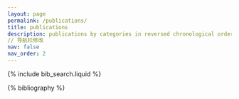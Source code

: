 ```yaml
---
layout: page
permalink: /publications/
title: publications
description: publications by categories in reversed chronological order. generated by jekyll-scholar.
// 导航栏修改
nav: false
nav_order: 2
---
```


<!-- _pages/publications.md -->

<!-- Bibsearch Feature -->

{% include bib_search.liquid %}

<div class="publications">

{% bibliography %}

</div>
